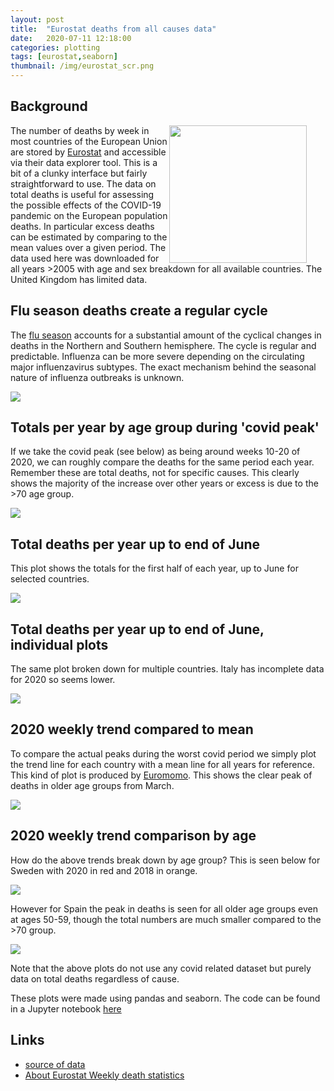 ```yaml
---
layout: post
title:  "Eurostat deaths from all causes data"
date:   2020-07-11 12:18:00
categories: plotting
tags: [eurostat,seaborn]
thumbnail: /img/eurostat_scr.png
---
```


## Background

<div style="width: 250px; float:right;">
  <img src="/img/eurostat_scr.png" width="220px">
</div>

The number of deaths by week in most countries of the European Union are stored by [Eurostat](https://ec.europa.eu/eurostat) and accessible via  their data explorer tool. This is a bit of a clunky interface but fairly straightforward to use. The data on total deaths is useful for assessing the possible effects of the COVID-19 pandemic on the European population deaths. In particular excess deaths can be estimated by comparing to the mean values over a given period. The data used here was downloaded for all years >2005 with age and sex breakdown for all available countries. The United Kingdom has limited data.

## Flu season deaths create a regular cycle

The [flu season](https://en.wikipedia.org/wiki/Flu_season) accounts for a substantial amount of the cyclical changes in deaths in the Northern and Southern hemisphere. The cycle is regular and predictable. Influenza can be more severe depending on the circulating major influenzavirus subtypes. The exact mechanism behind the seasonal nature of influenza outbreaks is unknown.

<div style="width: auto; float:center;">
 <a href="/img/eurostat_flu_cycle.png"> <img class="scaled" src="/img/eurostat_flu_cycle.png"></a>
</div>

## Totals per year by age group during 'covid peak'

If we take the covid peak (see below) as being around weeks 10-20 of 2020, we can roughly compare the deaths for the same period each year. Remember these are total deaths, not for specific causes. This clearly shows the majority of the increase over other years or excess is due to the >70 age group.

<div style="width: auto; float:center;">
 <a href="/img/eurostat_fluseason_deaths.png"> <img class="scaled" src="/img/eurostat_fluseason_deaths.png"></a>
</div>

## Total deaths per year up to end of June

This plot shows the totals for the first half of each year, up to June for selected countries.

<div style="width: auto; float:center;">
 <a href="/img/eurostat_4countries_totaldeaths.png"> <img class="scaled" src="/img/eurostat_4countries_totaldeaths.png"></a>
</div>

## Total deaths per year up to end of June, individual plots

The same plot broken down for multiple countries. Italy has incomplete data for 2020 so seems lower.

<div style="width: auto; float:center;">
 <a href="/img/eurostat_totaldeaths_bycountry.png"> <img class="scaled" src="/img/eurostat_totaldeaths_bycountry.png"></a>
</div>

## 2020 weekly trend compared to mean

To compare the actual peaks during the worst covid period we simply plot the trend line for each country with a mean line for all years for reference. This kind of plot is produced by [Euromomo](https://www.euromomo.eu/graphs-and-maps). This shows the clear peak of deaths in older age groups from March.

<div style="width: auto; float:center;">
 <a href="/img/eurostat_2020peak_trend.png"> <img class="scaled" src="/img/eurostat_2020peak_trend.png"></a>
</div>

## 2020 weekly trend comparison by age

How do the above trends break down by age group? This is seen below for Sweden with 2020 in red and 2018 in orange.

<div style="width: auto; float:center;">
 <a href="/img/eurostat_2020peak_trend_byage_sweden.png"> <img class="scaled" src="/img/eurostat_2020peak_trend_byage_sweden.png"></a>
</div>

However for Spain the peak in deaths is seen for all older age groups even at ages 50-59, though the total numbers are much smaller compared to the >70 group.

<div style="width: auto; float:center;">
 <a href="/img/eurostat_2020peak_trend_byage_spain.png"> <img class="scaled" src="/img/eurostat_2020peak_trend_byage_spain.png"></a>
</div>

Note that the above plots do not use any covid related dataset but purely data on total deaths regardless of cause.

These plots were made using pandas and seaborn. The code can be found in a Jupyter notebook [here](https://github.com/dmnfarrell/teaching/tree/master/covid_stats)

## Links

* [source of data](https://appsso.eurostat.ec.europa.eu/nui/show.do?dataset=demo_r_mweek3&lang=en)
* [About Eurostat Weekly death statistics](https://ec.europa.eu/eurostat/statistics-explained/index.php?title=Weekly_death_statistics)
